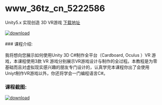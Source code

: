 # www_36tz_cn_5222586
Unity5.x 实现创造 3D VR游戏
[下载地址](http://www.36tz.cn/article/5222586 "下载地址")
<br/></br>[![download](http://36tz.cn/muke_img/2022_01_1-55-300x181.png "下载地址")](http://www.36tz.cn/article/5222586 "下载地址")
<br/></br>### 课程介绍:<br/></br>我将想向您展示如何使用Unity 3D C#制作全平台（Cardboard, Oculus ）VR 游戏，本课程使用3款 VR 游戏分别展示VR游戏设计与制作的全过程。本教程是为零基础而且对虚拟现实感兴趣的朋友专门设计的，认真学完本课程你出了会使用Uniyt制作VR游戏以外，你还将学会一门编程语言C#。

### 课程截图:
[![download](http://36tz.cn/muke_img/2022_01_2-56.png "下载地址")](http://www.36tz.cn/article/5222586 "下载地址")
